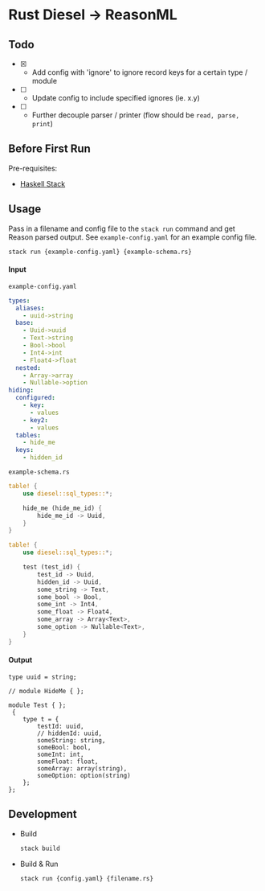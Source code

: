 # Rust Diesel -> ReasonML 

## Todo
- [x] - Add config with 'ignore' to ignore record keys for a certain type / module
- [ ] - Update config to include specified ignores (ie. x.y)
- [ ] - Further decouple parser / printer (flow should be `read, parse, print`)

## Before First Run
Pre-requisites: 
- [Haskell Stack](https://docs.haskellstack.org/en/stable/README/)

## Usage
Pass in a filename and config file to the `stack run` command and get Reason 
parsed output. See `example-config.yaml` for an example config file.

```
stack run {example-config.yaml} {example-schema.rs}
```

#### Input
`example-config.yaml`
```yaml
types:
  aliases:
    - uuid->string
  base:
    - Uuid->uuid
    - Text->string
    - Bool->bool
    - Int4->int
    - Float4->float
  nested:
    - Array->array
    - Nullable->option
hiding:
  configured:
    - key:
      - values
    - key2:
      - values
  tables: 
    - hide_me 
  keys: 
    - hidden_id
```

`example-schema.rs`
```rust
table! {
    use diesel::sql_types::*;

    hide_me (hide_me_id) {
        hide_me_id -> Uuid,
    }
}

table! {
    use diesel::sql_types::*;

    test (test_id) {
        test_id -> Uuid,
        hidden_id -> Uuid,
        some_string -> Text,
        some_bool -> Bool,
        some_int -> Int4,
        some_float -> Float4,
        some_array -> Array<Text>,
        some_option -> Nullable<Text>,
    }
}
```
#### Output
```reason
type uuid = string;

// module HideMe { };

module Test { };
 {
	type t = {
		testId: uuid,
		// hiddenId: uuid,
		someString: string,
		someBool: bool,
		someInt: int,
		someFloat: float,
		someArray: array(string),
		someOption: option(string)
	};
};
```

## Development

- Build
    ```bash
    stack build
    ```
- Build & Run
    ```bash
    stack run {config.yaml} {filename.rs} 
    ```
